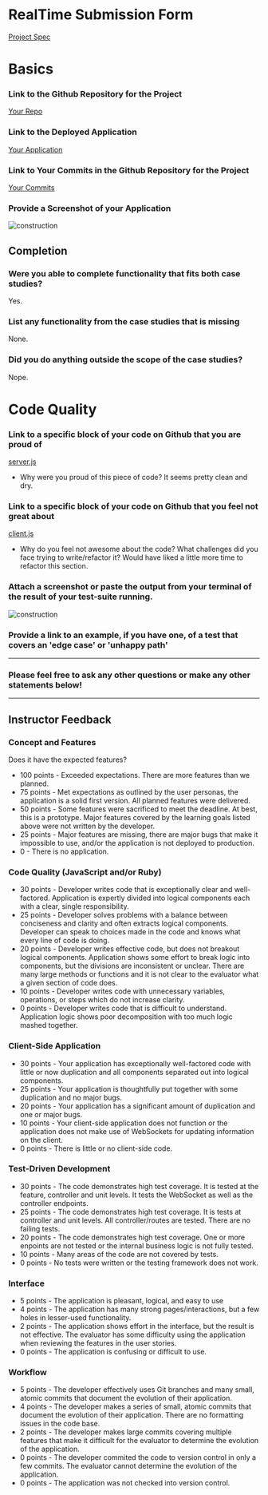 # RealTime Submission Form
[Project Spec](https://github.com/turingschool/curriculum/blob/master/source/projects/real_time.markdown)

# Basics

### Link to the Github Repository for the Project
[Your Repo](https://github.com/bethsebian/realtime)

### Link to the Deployed Application
[Your Application](https://guarded-reef-82541.herokuapp.com/polls/new)

### Link to Your Commits in the Github Repository for the Project
[Your Commits](https://github.com/bethsebian/realtime/commits/master)

### Provide a Screenshot of your Application
![construction](/1510/module_4_assignments/real-time/images/sebian-realtime.png)

## Completion

### Were you able to complete functionality that fits both case studies?
Yes.

### List any functionality from the case studies that is missing
None.

### Did you do anything outside the scope of the case studies?
Nope.

# Code Quality

### Link to a specific block of your code on Github that you are proud of
[server.js](https://github.com/bethsebian/realtime/blob/master/server.js)
* Why were you proud of this piece of code?
It seems pretty clean and dry.

### Link to a specific block of your code on Github that you feel not great about
[client.js](https://github.com/bethsebian/realtime/blob/master/public/client.js)
* Why do you feel not awesome about the code? What challenges did you face trying to write/refactor it?
Would have liked a little more time to refactor this section.

### Attach a screenshot or paste the output from your terminal of the result of your test-suite running.
![construction](/1510/module_4_assignments/real-time/images/sebian-test-suite.png)

### Provide a link to an example, if you have one, of a test that covers an 'edge case' or 'unhappy path'

-----

### Please feel free to ask any other questions or make any other statements below!


-----

## Instructor Feedback

### Concept and Features

Does it have the expected features?

* 100 points - Exceeded expectations. There are more features than we planned.
* 75 points - Met expectations as outlined by the user personas, the application is a solid first version. All planned features were delivered.
* 50 points - Some features were sacrificed to meet the deadline. At best, this is a prototype. Major features covered by the learning goals listed above were not written by the developer.
* 25 points - Major features are missing, there are major bugs that make it impossible to use, and/or the application is not deployed to production.
* 0 - There is no application.

### Code Quality (JavaScript and/or Ruby)

* 30 points - Developer writes code that is exceptionally clear and well-factored. Application is expertly divided into logical components each with a clear, single responsibility.
* 25 points - Developer solves problems with a balance between conciseness and clarity and often extracts logical components. Developer can speak to choices made in the code and knows what every line of code is doing.
* 20 points - Developer writes effective code, but does not breakout logical components. Application shows some effort to break logic into components, but the divisions are inconsistent or unclear. There are many large methods or functions and it is not clear to the evaluator what a given section of code does.
* 10 points - Developer writes code with unnecessary variables, operations, or steps which do not increase clarity.
* 0 points - Developer writes code that is difficult to understand. Application logic shows poor decomposition with too much logic mashed together.

### Client-Side Application

* 30 points - Your application has exceptionally well-factored code with little or now duplication and all components separated out into logical components.
* 25 points - Your application is thoughtfully put together with some duplication and no major bugs.
* 20 points - Your application has a significant amount of duplication and one or major bugs.
* 10 points - Your client-side application does not function or the application does not make use of WebSockets for updating information on the client.
* 0 points - There is little or no client-side code.

### Test-Driven Development

* 30 points - The code demonstrates high test coverage. It is tested at the feature, controller and unit levels. It tests the WebSocket as well as the controller endpoints.
* 25 points - The code demonstrates high test coverage. It is tests at controller and unit levels. All controller/routes are tested. There are no failing tests.
* 20 points - The code demonstrates high test coverage. One or more enpoints are not tested or the internal business logic is not fully tested.
* 10 points - Many areas of the code are not covered by tests.
* 0 points - No tests were written or the testing framework does not work.

### Interface

* 5 points - The application is pleasant, logical, and easy to use
* 4 points - The application has many strong pages/interactions, but a few holes in lesser-used functionality.
* 2 points - The application shows effort in the interface, but the result is not effective. The evaluator has some difficulty using the application when reviewing the features in the user stories.
* 0 points - The application is confusing or difficult to use.

### Workflow

* 5 points - The developer effectively uses Git branches and many small, atomic commits that document the evolution of their application.
* 4 points - The developer makes a series of small, atomic commits that document the evolution of their application. There are no formatting issues in the code base.
* 2 points - The developer makes large commits covering multiple features that make it difficult for the evaluator to determine the evolution of the application.
* 0 points - The developer commited the code to version control in only a few commits. The evaluator cannot determine the evolution of the application.
* 0 points - The application was not checked into version control.
